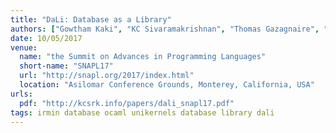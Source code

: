 ```yaml
---
title: "DaLi: Database as a Library"
authors: ["Gowtham Kaki", "KC Sivaramakrishnan", "Thomas Gazagnaire", "Anil Madhavapeddy", "Suresh Jagannathan"]
date: 10/05/2017
venue:
  name: "the Summit on Advances in Programming Languages"
  short-name: "SNAPL17"
  url: "http://snapl.org/2017/index.html"
  location: "Asilomar Conference Grounds, Monterey, California, USA"
urls:
  pdf: "http://kcsrk.info/papers/dali_snapl17.pdf"
tags: irmin database ocaml unikernels database library dali
---
```

